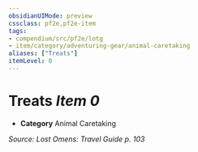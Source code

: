 ```yaml
---
obsidianUIMode: preview
cssclass: pf2e,pf2e-item
tags:
- compendium/src/pf2e/lotg
- item/category/adventuring-gear/animal-caretaking
aliases: ["Treats"]
itemLevel: 0
---
```

# Treats *Item 0*  

- **Category** Animal Caretaking



*Source: Lost Omens: Travel Guide p. 103*